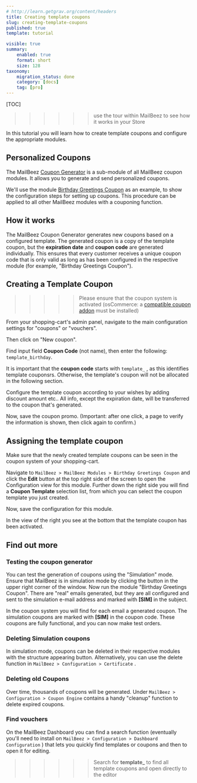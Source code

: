 ```yaml
---
# http://learn.getgrav.org/content/headers
title: Creating template coupons
slug: creating-template-coupons
published: true
template: tutorial

visible: true
summary:
    enabled: true
    format: short
    size: 128
taxonomy:
    migration_status: done
    category: [docs]
    tag: [pro]
---
```


[TOC]

>>>>>> use the tour within MailBeez to see how it works in your Store

In this tutorial you will learn how to create template coupons and configure the appropriate modules.


## Personalized Coupons

The MailBeez [Coupon Generator](/documentation/configbeez/config_coupon_engine) is a sub-module of all MailBeez coupon modules. It allows you to generate and send personalized coupons.

We'll use the module [Birthday Greetings Coupon](/documentation/mailbeez/coupon_birthday) as an example, to show the configuration steps for setting up coupons. This procedure can be applied to all other MailBeez modules with a couponing function.

## How it works

The MailBeez Coupon Generator generates new coupons based on a configured template. The generated coupon is a copy of the template coupon, but the **expiration date** and **coupon code** are generated individually. This ensures that every customer receives a unique coupon code that is only valid as long as has been configured in the respective module (for example, "Birthday Greetings Coupon"). 

## Creating a Template Coupon

>>>>> Please ensure that the coupon system is activated (osCommerce: a [compatible coupon addon](/documentation/configbeez/config_coupon_engine) must be installed)

From your shopping-cart's admin panel, navigate to the main configuration settings for "coupons" or "vouchers".

Then click on "New coupon".

Find input field **Coupon Code** (not name), then enter the following: `template_birthday`.

It is important that the **coupon code** starts with `template_` , as this identifies template couponsrs. Otherwise, the template's coupon will not be allocated in the following section.

Configure the template coupon according to your wishes by adding discount amount etc.. All info, except the expiration date, will be transferred to the coupon that's generated.

Now, save the coupon promo. (Important: after one click, a page to verify the information is shown, then click again to confirm.)

## Assigning the template coupon

Make sure that the newly created template coupons can be seen in the coupon system of your shopping-cart.

Navigate to `MailBeez > MailBeez Modules > Birthday Greetings Coupon` and click the **Edit** button at the top right side of the screen to open the Configuration view for this module. Further down the right side you will find a **Coupon Template** selection list, from which you can select the coupon template you just created.

Now, save the configuration for this module.

In the view of the right you see at the bottom that the template coupon has been activated.


## Find out more

### Testing the coupon generator

You can test the generation of coupons using the "Simulation" mode. Ensure that MailBeez is in simulation mode by clicking the button in the upper right corner of the window. Now run the module "Birthday Greetings Coupon". There are "real" emails generated, but they are all configured and sent to the simulation e-mail address and marked with **[SIM]** in the subject.

In the coupon system you will find for each email a generated coupon. The simulation coupons are marked with **[SIM]** in the coupon code. These coupons are fully functional, and you can now make test orders.

### Deleting Simulation coupons

In simulation mode, coupons can be deleted in their respective modules with the structure appearing button. Alternatively, you can use the delete function in `MailBeez > Configuration > Certificate` .

### Deleting old Coupons
Over time, thousands of coupons will be generated. Under `MailBeez > Configuration > Coupon Engine` contains a handy "cleanup" function to delete expired coupons.


### Find vouchers

On the MailBeez Dashboard you can find a search function (eventually you'll need to install on `MailBeez > Configuration > Dashboard Configuration` ) that lets you quickly find templates or coupons and then to open it for editing.

>>>>>> Search for **template_** to find all template coupons and open directly to the editor
